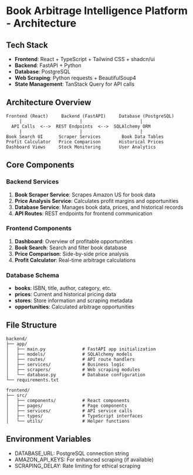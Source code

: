 
# Book Arbitrage Intelligence Platform - Architecture

## Tech Stack
- **Frontend**: React + TypeScript + Tailwind CSS + shadcn/ui
- **Backend**: FastAPI + Python
- **Database**: PostgreSQL
- **Web Scraping**: Python requests + BeautifulSoup4
- **State Management**: TanStack Query for API calls

## Architecture Overview
```
Frontend (React)     Backend (FastAPI)     Database (PostgreSQL)
     |                      |                      |
  API Calls  <-->  REST Endpoints  <-->  SQLAlchemy ORM
     |                      |                      |
Book Search UI      Scraper Services        Book Data Tables
Profit Calculator   Price Comparison       Historical Prices
Dashboard Views     Stock Monitoring       User Analytics
```

## Core Components

### Backend Services
1. **Book Scraper Service**: Scrapes Amazon US for book data
2. **Price Analysis Service**: Calculates profit margins and opportunities
3. **Database Service**: Manages book data, prices, and historical records
4. **API Routes**: REST endpoints for frontend communication

### Frontend Components
1. **Dashboard**: Overview of profitable opportunities
2. **Book Search**: Search and filter book database
3. **Price Comparison**: Side-by-side price analysis
4. **Profit Calculator**: Real-time arbitrage calculations

### Database Schema
- **books**: ISBN, title, author, category, etc.
- **prices**: Current and historical pricing data
- **stores**: Store information and scraping metadata
- **opportunities**: Calculated arbitrage opportunities

## File Structure
```
backend/
├── app/
│   ├── main.py              # FastAPI app initialization
│   ├── models/              # SQLAlchemy models
│   ├── routes/              # API route handlers
│   ├── services/            # Business logic
│   ├── scrapers/            # Web scraping modules
│   └── database.py          # Database configuration
└── requirements.txt

frontend/
├── src/
│   ├── components/          # React components
│   ├── pages/               # Page components
│   ├── services/            # API service calls
│   ├── types/               # TypeScript interfaces
│   └── utils/               # Helper functions
```

## Environment Variables
- DATABASE_URL: PostgreSQL connection string
- AMAZON_API_KEYS: For enhanced scraping (if available)
- SCRAPING_DELAY: Rate limiting for ethical scraping

